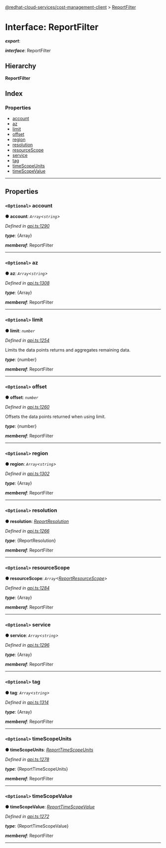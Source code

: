 [@redhat-cloud-services/cost-management-client](../README.md) > [ReportFilter](../interfaces/reportfilter.md)

# Interface: ReportFilter

*__export__*: 

*__interface__*: ReportFilter

## Hierarchy

**ReportFilter**

## Index

### Properties

* [account](reportfilter.md#account)
* [az](reportfilter.md#az)
* [limit](reportfilter.md#limit)
* [offset](reportfilter.md#offset)
* [region](reportfilter.md#region)
* [resolution](reportfilter.md#resolution)
* [resourceScope](reportfilter.md#resourcescope)
* [service](reportfilter.md#service)
* [tag](reportfilter.md#tag)
* [timeScopeUnits](reportfilter.md#timescopeunits)
* [timeScopeValue](reportfilter.md#timescopevalue)

---

## Properties

<a id="account"></a>

### `<Optional>` account

**● account**: *`Array`<`string`>*

*Defined in [api.ts:1290](https://github.com/karelhala/javascript-clients/blob/master/packages/cost-management/api.ts#L1290)*

*__type__*: {Array}

*__memberof__*: ReportFilter

___
<a id="az"></a>

### `<Optional>` az

**● az**: *`Array`<`string`>*

*Defined in [api.ts:1308](https://github.com/karelhala/javascript-clients/blob/master/packages/cost-management/api.ts#L1308)*

*__type__*: {Array}

*__memberof__*: ReportFilter

___
<a id="limit"></a>

### `<Optional>` limit

**● limit**: *`number`*

*Defined in [api.ts:1254](https://github.com/karelhala/javascript-clients/blob/master/packages/cost-management/api.ts#L1254)*

Limits the data points returns and aggregates remaining data.

*__type__*: {number}

*__memberof__*: ReportFilter

___
<a id="offset"></a>

### `<Optional>` offset

**● offset**: *`number`*

*Defined in [api.ts:1260](https://github.com/karelhala/javascript-clients/blob/master/packages/cost-management/api.ts#L1260)*

Offsets the data points returned when using limit.

*__type__*: {number}

*__memberof__*: ReportFilter

___
<a id="region"></a>

### `<Optional>` region

**● region**: *`Array`<`string`>*

*Defined in [api.ts:1302](https://github.com/karelhala/javascript-clients/blob/master/packages/cost-management/api.ts#L1302)*

*__type__*: {Array}

*__memberof__*: ReportFilter

___
<a id="resolution"></a>

### `<Optional>` resolution

**● resolution**: *[ReportResolution](../enums/reportresolution.md)*

*Defined in [api.ts:1266](https://github.com/karelhala/javascript-clients/blob/master/packages/cost-management/api.ts#L1266)*

*__type__*: {ReportResolution}

*__memberof__*: ReportFilter

___
<a id="resourcescope"></a>

### `<Optional>` resourceScope

**● resourceScope**: *`Array`<[ReportResourceScope](../enums/reportresourcescope.md)>*

*Defined in [api.ts:1284](https://github.com/karelhala/javascript-clients/blob/master/packages/cost-management/api.ts#L1284)*

*__type__*: {Array}

*__memberof__*: ReportFilter

___
<a id="service"></a>

### `<Optional>` service

**● service**: *`Array`<`string`>*

*Defined in [api.ts:1296](https://github.com/karelhala/javascript-clients/blob/master/packages/cost-management/api.ts#L1296)*

*__type__*: {Array}

*__memberof__*: ReportFilter

___
<a id="tag"></a>

### `<Optional>` tag

**● tag**: *`Array`<`string`>*

*Defined in [api.ts:1314](https://github.com/karelhala/javascript-clients/blob/master/packages/cost-management/api.ts#L1314)*

*__type__*: {Array}

*__memberof__*: ReportFilter

___
<a id="timescopeunits"></a>

### `<Optional>` timeScopeUnits

**● timeScopeUnits**: *[ReportTimeScopeUnits](../enums/reporttimescopeunits.md)*

*Defined in [api.ts:1278](https://github.com/karelhala/javascript-clients/blob/master/packages/cost-management/api.ts#L1278)*

*__type__*: {ReportTimeScopeUnits}

*__memberof__*: ReportFilter

___
<a id="timescopevalue"></a>

### `<Optional>` timeScopeValue

**● timeScopeValue**: *[ReportTimeScopeValue](../enums/reporttimescopevalue.md)*

*Defined in [api.ts:1272](https://github.com/karelhala/javascript-clients/blob/master/packages/cost-management/api.ts#L1272)*

*__type__*: {ReportTimeScopeValue}

*__memberof__*: ReportFilter

___

